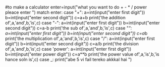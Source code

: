 #to make a calculator 
enter=input("what you want to do + - * /  power pleace enter ")
match enter:
    case "+":
        a=int(input("enter first digit"))
        b=int(input("enter second digit"))
        c=a+b
        print('the addition of',a,'and',b,'is',c)
    case "-":
        a=int(input("enter first digit"))
        b=int(input("enter second digit"))
        c=a-b
        print('the sub of',a,'and',b,'is',c)
    case "*":
        a=int(input("enter first digit"))
        b=int(input("enter second digit"))
        c=a*b
        print('the multiplication of',a,'and',b,'is',c)
    case "/":
        a=int(input("enter first digit"))
        b=int(input("enter second digit"))
        c=a/b
        print('the division of',a,'and',b,'is',c)
    case 'power':
        a=int(input("enter first digit"))
        b=int(input("enter power digit"))
        c=a**b
        print('the power value of',a,'is',b,'is hance soln is',c)
    case _:
        print("abe 5 vi fail tereko akkkal hai  ")
